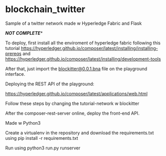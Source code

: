 # blockchain_twitter

Sample of a twitter network made w Hyperledge Fabric and Flask 

***********NOT COMPLETE************


To deploy, first install all the enviroment of hyperledge fabric following this tutorial
https://hyperledger.github.io/composer/latest/installing/installing-prereqs 
and 
https://hyperledger.github.io/composer/latest/installing/development-tools

After that, just import the blockitter@0.0.1.bna file on the playground interface.

Deploying the REST API of the playground:

https://hyperledger.github.io/composer/latest/applications/web.html

Follow these steps by changing the tutorial-network w blockitter

After the composer-rest-server online, deploy the front-end API.

Made w Python3

Create a virtualenv in the repository and download the requirements.txt using pip install -r requirements.txt

Run using python3 run.py runserver
